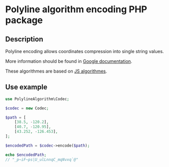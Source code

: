 # Polyline algorithm encoding PHP package

## Description
Polyline encoding allows coordinates compression into single string values.

More information should be found in [Google documentation](https://developers.google.com/maps/documentation/utilities/polylinealgorithm).

These algorithmes are based on [JS algorithmes](https://github.com/googlemaps/js-polyline-codec).

## Use example

```php
use PolylineAlgorithm\Codec;

$codec = new Codec;

$path = [
	[38.5, -120.2],
	[40.7, -120.95],
	[43.252, -126.453],
];

$encodedPath = $codec->encode($path);

echo $encodedPath;
// "_p~iF~ps|U_ulLnnqC_mqNvxq`@"
```